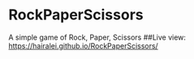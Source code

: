 # RockPaperScissors

A simple game of Rock, Paper, Scissors
##Live view:
https://hairalei.github.io/RockPaperScissors/
